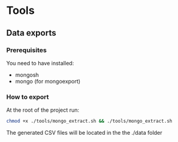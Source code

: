 # Tools

## Data exports

### Prerequisites

You need to have installed:

- mongosh
- mongo (for mongoexport)

### How to export

At the root of the project run:

```sh
chmod +x ./tools/mongo_extract.sh && ./tools/mongo_extract.sh
```

The generated CSV files will be located in the the ./data folder
